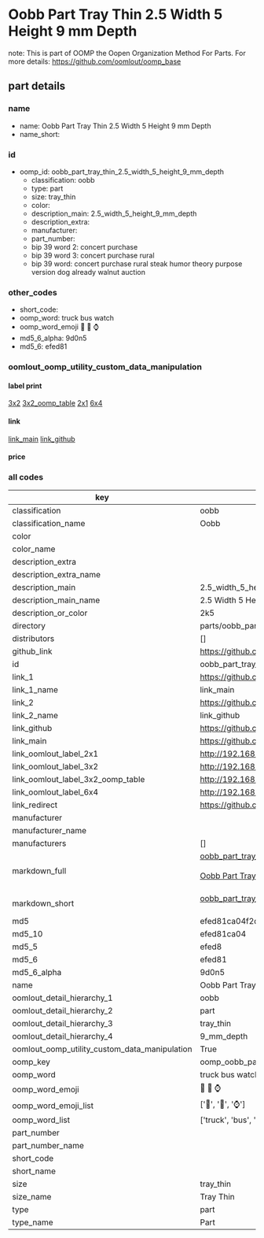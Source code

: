 # Oobb Part Tray Thin 2.5 Width 5 Height 9 mm Depth  

note: This is part of OOMP the Oopen Organization Method For Parts. For more details: https://github.com/oomlout/oomp_base

##  part details
  







### name
* name: Oobb Part Tray Thin 2.5 Width 5 Height 9 mm Depth
* name_short: 
### id
* oomp_id: oobb_part_tray_thin_2.5_width_5_height_9_mm_depth
  * classification: oobb
  * type: part
  * size: tray_thin
  * color: 
  * description_main: 2.5_width_5_height_9_mm_depth
  * description_extra: 
  * manufacturer: 
  * part_number: 
  * bip 39 word 2: concert purchase
  * bip 39 word 3: concert purchase rural
  * bip 39 word: concert purchase rural steak humor theory purpose version dog already walnut auction

### other_codes
* short_code: 
* oomp_word: truck bus watch
* oomp_word_emoji :truck: :bus: :watch:
* md5_6_alpha: 9d0n5
* md5_6: efed81






### oomlout_oomp_utility_custom_data_manipulation
#### label print
[3x2](http://192.168.1.245:1112/?label=oomp%209d0n5)
[3x2_oomp_table](http://192.168.1.108:1112/?label=oomp%209d0n5)
[2x1](http://192.168.1.242:1112/?label=oomp%209d0n5)
[6x4](http://192.168.1.55:1112/?label=oomp%209d0n5)    

#### link

[link_main](https://github.com/oomlout/oomlout_oomp_version_1_messy/tree/main/parts/oobb_part_tray_thin_2.5_width_5_height_9_mm_depth) [link_github](https://github.com/oomlout/oomlout_oomp_version_1_messy/tree/main/parts/oobb_part_tray_thin_2.5_width_5_height_9_mm_depth)                             

#### price







### all codes 
| key | value |  
| --- | --- |  
| classification | oobb |  
| classification_name | Oobb |  
| color |  |  
| color_name |  |  
| description_extra |  |  
| description_extra_name |  |  
| description_main | 2.5_width_5_height_9_mm_depth |  
| description_main_name | 2.5 Width 5 Height 9 mm Depth |  
| description_or_color | 2k5 |  
| directory | parts/oobb_part_tray_thin_2.5_width_5_height_9_mm_depth |  
| distributors | [] |  
| github_link | https://github.com/oomlout/oomlout_oomp_part_src/tree/main/parts/oobb_part_tray_thin_2.5_width_5_height_9_mm_depth |  
| id | oobb_part_tray_thin_2.5_width_5_height_9_mm_depth |  
| link_1 | https://github.com/oomlout/oomlout_oomp_version_1_messy/tree/main/parts/oobb_part_tray_thin_2.5_width_5_height_9_mm_depth |  
| link_1_name | link_main |  
| link_2 | https://github.com/oomlout/oomlout_oomp_version_1_messy/tree/main/parts/oobb_part_tray_thin_2.5_width_5_height_9_mm_depth |  
| link_2_name | link_github |  
| link_github | https://github.com/oomlout/oomlout_oomp_version_1_messy/tree/main/parts/oobb_part_tray_thin_2.5_width_5_height_9_mm_depth |  
| link_main | https://github.com/oomlout/oomlout_oomp_version_1_messy/tree/main/parts/oobb_part_tray_thin_2.5_width_5_height_9_mm_depth |  
| link_oomlout_label_2x1 | http://192.168.1.242:1112/?label=oomp%209d0n5 |  
| link_oomlout_label_3x2 | http://192.168.1.245:1112/?label=oomp%209d0n5 |  
| link_oomlout_label_3x2_oomp_table | http://192.168.1.108:1112/?label=oomp%209d0n5 |  
| link_oomlout_label_6x4 | http://192.168.1.55:1112/?label=oomp%209d0n5 |  
| link_redirect | https://github.com/oomlout/oomlout_oomp_version_1_messy/tree/main/parts/oobb_part_tray_thin_2.5_width_5_height_9_mm_depth |  
| manufacturer |  |  
| manufacturer_name |  |  
| manufacturers | [] |  
| markdown_full | [oobb_part_tray_thin_2.5_width_5_height_9_mm_depth](none)<br>[](none)<br>[Oobb Part Tray Thin 2.5 Width 5 Height 9 Mm Depth](none)<br><br> |  
| markdown_short | [oobb_part_tray_thin_2.5_width_5_height_9_mm_depth](none)<br><br> |  
| md5 | efed81ca04f2d5cf81378d517b2b8975 |  
| md5_10 | efed81ca04 |  
| md5_5 | efed8 |  
| md5_6 | efed81 |  
| md5_6_alpha | 9d0n5 |  
| name | Oobb Part Tray Thin 2.5 Width 5 Height 9 mm Depth |  
| oomlout_detail_hierarchy_1 | oobb |  
| oomlout_detail_hierarchy_2 | part |  
| oomlout_detail_hierarchy_3 | tray_thin |  
| oomlout_detail_hierarchy_4 | 9_mm_depth |  
| oomlout_oomp_utility_custom_data_manipulation | True |  
| oomp_key | oomp_oobb_part_tray_thin_2.5_width_5_height_9_mm_depth |  
| oomp_word | truck bus watch |  
| oomp_word_emoji | :truck: :bus: :watch: |  
| oomp_word_emoji_list | [':truck:', ':bus:', ':watch:'] |  
| oomp_word_list | ['truck', 'bus', 'watch'] |  
| part_number |  |  
| part_number_name |  |  
| short_code |  |  
| short_name |  |  
| size | tray_thin |  
| size_name | Tray Thin |  
| type | part |  
| type_name | Part |  

